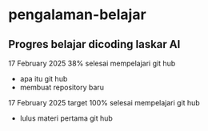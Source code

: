 # pengalaman-belajar
Progres belajar dicoding laskar AI
--
17 February 2025
38% selesai mempelajari git hub
- apa itu git hub
- membuat repository baru

17 February 2025 target 
100% selesai mempelajari git hub
- lulus materi pertama git hub
